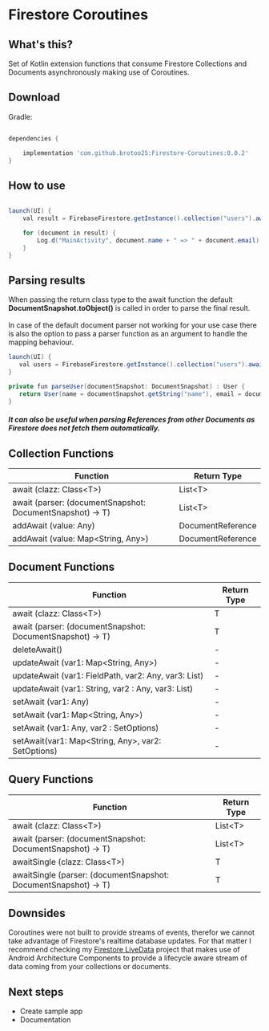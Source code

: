 # Firestore Coroutines

## What's this?

Set of Kotlin extension functions that consume Firestore Collections and Documents asynchronously making use of Coroutines.

## Download

Gradle:

```groovy

dependencies {

    implementation 'com.github.brotoo25:Firestore-Coroutines:0.0.2'
}
```

## How to use

```java

launch(UI) {
    val result = FirebaseFirestore.getInstance().collection("users").await(User::class.java)

    for (document in result) {
        Log.d("MainActivity", document.name + " => " + document.email)
    }
}
```

## Parsing results

 When passing the return class type to the await function the default **DocumentSnapshot.toObject()** is called in order to parse the final result.
 <br><br>
 In case of the default document parser not working for your use case there is also the option to pass a parser function as an argument to handle the mapping behaviour.

 ```java
launch(UI) {
    val users = FirebaseFirestore.getInstance().collection("users").await({parseUser(it)})
}

private fun parseUser(documentSnapshot: DocumentSnapshot) : User {
    return User(name = documentSnapshot.getString("name"), email = documentSnapshot.getString("email"))
}
 ```

##### It can also be useful when parsing References from other Documents as Firestore does not fetch them automatically.

## Collection Functions

Function | Return Type
------------ | -------------
await (clazz: Class\<T>) | List\<T>
await (parser: (documentSnapshot: DocumentSnapshot) -> T) | List\<T>
addAwait (value: Any) | DocumentReference
addAwait (value: Map<String, Any>) | DocumentReference

## Document Functions

Function | Return Type
------------ | -------------
await (clazz: Class\<T>) | T
await (parser: (documentSnapshot: DocumentSnapshot) -> T) | T
deleteAwait() | -
updateAwait (var1: Map<String, Any>) | -
updateAwait (var1: FieldPath, var2: Any, var3: List<Any>) | -
updateAwait (var1: String, var2 : Any, var3: List<Any>) | -
setAwait (var1: Any) | -
setAwait (var1: Map<String, Any>) | -
setAwait (var1: Any, var2 : SetOptions) | -
setAwait(var1: Map<String, Any>, var2: SetOptions) | -

## Query Functions
Function | Return Type
------------ | -------------
await (clazz: Class\<T>) | List\<T>
await (parser: (documentSnapshot: DocumentSnapshot) -> T) | List\<T>
awaitSingle (clazz: Class\<T>) | T
awaitSingle (parser: (documentSnapshot: DocumentSnapshot) -> T) | T


## Downsides

Coroutines were not built to provide streams of events, therefor we cannot take advantage of Firestore's realtime database updates. For that matter I recommend checking my [Firestore LiveData](https://github.com/brotoo25/Firestore-LiveData) project that makes use of Android Architecture Components to provide a lifecycle aware stream of data coming from your collections or documents.
## Next steps

 * Create sample app
 * Documentation
